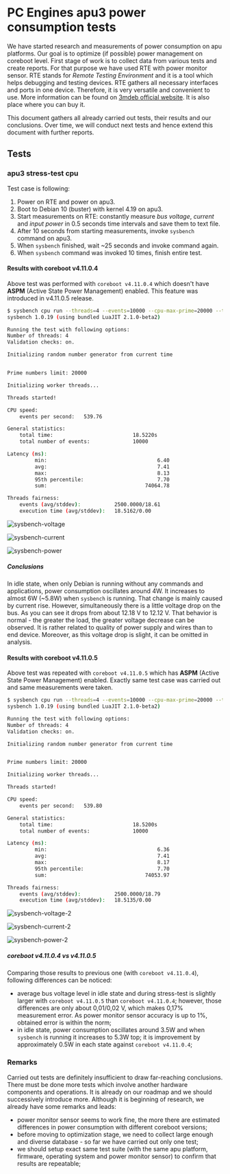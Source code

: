 # PC Engines apu3 power consumption tests

We have started research and measurements of power consumption on apu platforms.
Our goal is to optimize (if possible) power management on coreboot level. First
stage of work is to collect data from various tests and create reports. For that
purpose we have used RTE with power monitor sensor. RTE stands for *Remote
Testing Environment* and it is a tool which helps debugging and testing devices.
RTE gathers all necessary interfaces and ports in one device. Therefore, it is
very versatile and convenient to use. More information can be found on
[3mdeb official website](https://shop.3mdeb.com/product/rte/). It is also place
where you can buy it.

This document gathers all already carried out tests, their results and our
conclusions. Over time, we will conduct next tests and hence extend this
document with further reports.

## Tests

### apu3 stress-test cpu

Test case is following:

1. Power on RTE and power on apu3.
2. Boot to Debian 10 (buster) with kernel 4.19 on apu3.
3. Start measurements on RTE: constantly measure *bus voltage*, *current* and
   *input power* in 0.5 seconds time intervals and save them to text file.
4. After 10 seconds from starting measurements, invoke `sysbench` command on
apu3.
5. When `sysbench` finished, wait ~25 seconds and invoke command again.
6. When `sysbench` command was invoked 10 times, finish entire test.

#### Results with coreboot v4.11.0.4

Above test was performed with `coreboot v4.11.0.4` which doesn't have **ASPM**
(Active State Power Management) enabled. This feature was introduced in
v4.11.0.5 release.

```bash
$ sysbench cpu run --threads=4 --events=10000 --cpu-max-prime=20000 --time=0 --validate
sysbench 1.0.19 (using bundled LuaJIT 2.1.0-beta2)

Running the test with following options:
Number of threads: 4
Validation checks: on.

Initializing random number generator from current time


Prime numbers limit: 20000

Initializing worker threads...

Threads started!

CPU speed:
    events per second:   539.76

General statistics:
    total time:                          18.5220s
    total number of events:              10000

Latency (ms):
         min:                                    6.40
         avg:                                    7.41
         max:                                    8.13
         95th percentile:                        7.70
         sum:                                74064.78

Threads fairness:
    events (avg/stddev):           2500.0000/18.61
    execution time (avg/stddev):   18.5162/0.00
```

![sysbench-voltage](../images/cb4-sysbench-voltage.png)

![sysbench-current](../images/cb4-sysbench-current.png)

![sysbench-power](../images/cb4-sysbench-power.png)

##### Conclusions

In idle state, when only Debian is running without any commands and
applications, power consumption oscillates around 4W. It increases to almost 6W
(~5.8W) when `sysbench` is running. That change is mainly caused by current
rise. However, simultaneously there is a little voltage drop on the bus. As you
can see it drops from about 12.18 V to 12.12 V. That behavior is normal - the
greater the load, the greater voltage decrease can be observed. It is rather
related to quality of power supply and wires than to end device. Moreover, as
this voltage drop is slight, it can be omitted in analysis.

#### Results with coreboot v4.11.0.5

Above test was repeated with `coreboot v4.11.0.5` which has **ASPM** (Active
State Power Management) enabled. Exactly same test case was carried out and same
measurements were taken.

```bash
$ sysbench cpu run --threads=4 --events=10000 --cpu-max-prime=20000 --time=0 --validate
sysbench 1.0.19 (using bundled LuaJIT 2.1.0-beta2)

Running the test with following options:
Number of threads: 4
Validation checks: on.

Initializing random number generator from current time


Prime numbers limit: 20000

Initializing worker threads...

Threads started!

CPU speed:
    events per second:   539.80

General statistics:
    total time:                          18.5200s
    total number of events:              10000

Latency (ms):
         min:                                    6.36
         avg:                                    7.41
         max:                                    8.17
         95th percentile:                        7.70
         sum:                                74053.97

Threads fairness:
    events (avg/stddev):           2500.0000/18.79
    execution time (avg/stddev):   18.5135/0.00
```

![sysbench-voltage-2](../images/cb5-sysbench-voltage.png)

![sysbench-current-2](../images/cb5-sysbench-current.png)

![sysbench-power-2](../images/cb5-sysbench-power.png)

##### coreboot v4.11.0.4 vs v4.11.0.5

Comparing those results to previous one (with `coreboot v4.11.0.4`), following
differences can be noticed:

- average bus voltage level in idle state and during stress-test is slightly
  larger with `coreboot v4.11.0.5` than `coreboot v4.11.0.4`; however, those
  differences are only about 0,01/0,02 V, which makes 0,17% measurement error.
  As power monitor sensor accuracy is up to 1%, obtained error is within the
  norm;
- in idle state, power consumption oscillates around 3.5W and when `sysbench` is
  running it increases to 5.3W top; it is improvement by approximately 0.5W in
  each state against `coreboot v4.11.0.4`;

### Remarks

Carried out tests are definitely insufficient to draw far-reaching conclusions.
There must be done more tests which involve another hardware components and
operations. It is already on our roadmap and we should successively introduce
more. Although it is beginning of research, we already have some remarks and
leads:

- power monitor sensor seems to work fine, the more there are estimated
  differences in power consumption with different coreboot versions;  
- before moving to optimization stage, we need to collect large enough and
  diverse database - so far we have carried out only one test;
- we should setup exact same test suite (with the same apu platform, firmware,
operating system and power monitor sensor) to confirm that results are
repeatable;
